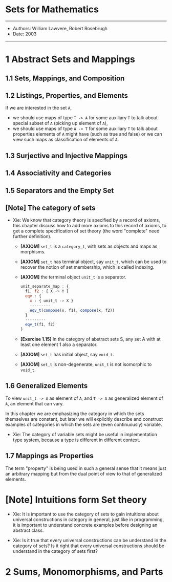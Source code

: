 # Sets for Mathematics

------
- Authors: William Lawvere, Robert Rosebrugh
- Date: 2003
------

# 1 Abstract Sets and Mappings

## 1.1 Sets, Mappings, and Composition

## 1.2 Listings, Properties, and Elements

If we are interested in the set `A`,
- we should use maps of type `T -> A` for some auxiliary `T`
  to talk about special subset of `A` (picking up element of `A`),
- we should use maps of type `A -> T` for some auxiliary `T`
  to talk about properties elements of `A` might have (such as true and false)
  or we can view such maps as classification of elements of `A`.

## 1.3 Surjective and Injective Mappings

## 1.4 Associativity and Categories

## 1.5 Separators and the Empty Set

## [Note] The category of sets

- Xie: We know that category theory is specified by a record of axioms,
  this chapter discuss how to add more axioms to this record of axioms,
  to get a complete specification of set theory
  (the word "complete" need further definition).

  - **[AXIOM]** `set_t` is a `category_t`, with sets as objects and maps as morphisms.

  - **[AXIOM]** `set_t` has terminal object, say `unit_t`,
    which can be used to recover the notion of set membership,
    which is called indexing.

  - **[AXIOM]** the terminal object `unit_t` is a separator.

    ``` js
    unit_separate_map : {
      f1, f2 : { X -> Y }
      eqv : {
        x : { unit_t -> X }
        ---------
        eqv_t(compose(x, f1), compose(x, f2))
      }
      ---------
      eqv_t(f1, f2)
    }
    ```
  - **[Exercise 1.15]** In the category of abstract sets S,
    any set A with at least one element 1 also a separator.

  - **[AXIOM]** `set_t` has initial object, say `void_t`.

  - **[AXIOM]** `set_t` is non-degenerate, `unit_t` is not isomorphic to `void_t`.

## 1.6 Generalized Elements

To view `unit_t -> A` as element of `A`,
and `T -> A` as generalized element of `A`,
an element that can vary.

In this chapter we are emphasizing the category
in which the sets themselves are constant,
but later we will explicitly describe and construct examples of categories
in which the sets are (even continuously) variable.

- Xie: The category of variable sets might be useful in implementation type system,
  because a type is different in different context.

## 1.7 Mappings as Properties

The term "property" is being used in such a general sense that
it means just an arbitrary mapping
but from the dual point of view to that of generalized elements.

# [Note] Intuitions form Set theory

- Xie: It is important to use the category of sets to gain intuitions
  about universal constructions in category in general,
  just like in programming, it is important to understand concrete examples
  before designing an abstract class.

- Xie:
  Is it true that every universal constructions can be understand in the category of sets?
  Is it right that every universal constructions should be understand in the category of sets first?

# 2 Sums, Monomorphisms, and Parts
